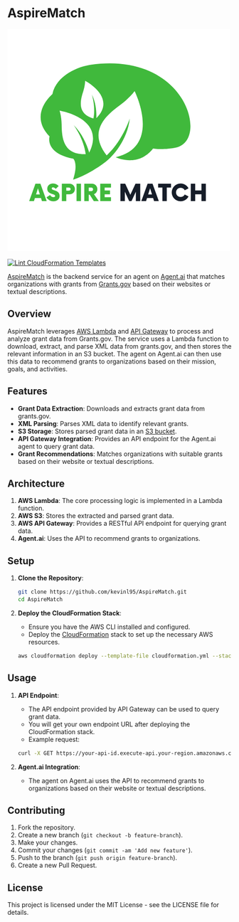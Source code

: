# AspireMatch

![A brain with a leaf in the middle, colored green. Below is the text Aspire Match](https://github.com/kevinl95/AspireMatch/blob/main/assets/logo.png?raw=true)

[![Lint CloudFormation Templates](https://github.com/kevinl95/AspireMatch/actions/workflows/main.yml/badge.svg)](https://github.com/kevinl95/AspireMatch/actions/workflows/main.yml)

[AspireMatch](https://agent.ai/profile/dozf61ogwr83iefi) is the backend service for an agent on [Agent.ai](https://agent.ai/) that matches organizations with grants from [Grants.gov](https://grants.gov/) based on their websites or textual descriptions.

## Overview

AspireMatch leverages [AWS Lambda](https://aws.amazon.com/lambda/) and [API Gateway](https://aws.amazon.com/api-gateway/) to process and analyze grant data from Grants.gov. The service uses a Lambda function to download, extract, and parse XML data from grants.gov, and then stores the relevant information in an S3 bucket. The agent on Agent.ai can then use this data to recommend grants to organizations based on their mission, goals, and activities.

## Features

- **Grant Data Extraction**: Downloads and extracts grant data from grants.gov.
- **XML Parsing**: Parses XML data to identify relevant grants.
- **S3 Storage**: Stores parsed grant data in an [S3 bucket](https://aws.amazon.com/s3/).
- **API Gateway Integration**: Provides an API endpoint for the Agent.ai agent to query grant data.
- **Grant Recommendations**: Matches organizations with suitable grants based on their website or textual descriptions.

## Architecture

1. **AWS Lambda**: The core processing logic is implemented in a Lambda function.
2. **AWS S3**: Stores the extracted and parsed grant data.
3. **AWS API Gateway**: Provides a RESTful API endpoint for querying grant data.
4. **Agent.ai**: Uses the API to recommend grants to organizations.

## Setup

1. **Clone the Repository**:
    ```bash
    git clone https://github.com/kevinl95/AspireMatch.git
    cd AspireMatch
    ```

2. **Deploy the CloudFormation Stack**:
    - Ensure you have the AWS CLI installed and configured.
    - Deploy the [CloudFormation](https://aws.amazon.com/cloudformation/) stack to set up the necessary AWS resources.
    ```bash
    aws cloudformation deploy --template-file cloudformation.yml --stack-name AspireMatchStack --capabilities CAPABILITY_NAMED_IAM
    ```

## Usage

1. **API Endpoint**:
    - The API endpoint provided by API Gateway can be used to query grant data.
    - You will get your own endpoint URL after deploying the CloudFormation stack.
    - Example request:
    ```bash
    curl -X GET https://your-api-id.execute-api.your-region.amazonaws.com/prod/grants
    ```

2. **Agent.ai Integration**:
    - The agent on Agent.ai uses the API to recommend grants to organizations based on their website or textual descriptions.

## Contributing

1. Fork the repository.
2. Create a new branch (`git checkout -b feature-branch`).
3. Make your changes.
4. Commit your changes (`git commit -am 'Add new feature'`).
5. Push to the branch (`git push origin feature-branch`).
6. Create a new Pull Request.

## License

This project is licensed under the MIT License - see the LICENSE file for details.